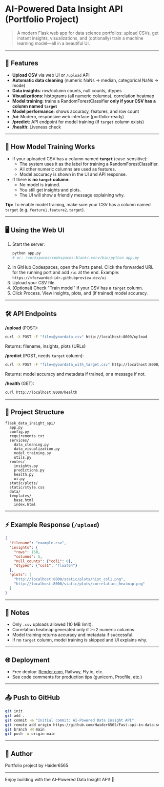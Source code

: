 
# AI-Powered Data Insight API (Portfolio Project)

>A modern Flask web app for data science portfolios: upload CSVs, get instant insights, visualizations, and (optionally) train a machine learning model—all in a beautiful UI.

---

## 🚀 Features
- **Upload CSV** via web UI or `/upload` API
- **Automatic data cleaning** (numeric NaNs → median, categorical NaNs → mode)
- **Data insights**: row/column counts, null counts, dtypes
- **Visualizations**: histograms (all numeric columns), correlation heatmap
- **Model training**: trains a RandomForestClassifier **only if your CSV has a column named `target`**
- **Model performance**: shows accuracy, features, and row count
- **/ui**: Modern, responsive web interface (portfolio-ready)
- **/predict**: API endpoint for model training (if `target` column exists)
- **/health**: Liveness check

---

## 🧠 How Model Training Works
- If your uploaded CSV has a column named **`target`** (case-sensitive):
  - The system uses it as the label for training a RandomForestClassifier.
  - All other numeric columns are used as features.
  - Model accuracy is shown in the UI and API response.
- If there is **no `target` column**:
  - No model is trained.
  - You still get insights and plots.
  - The UI will show a friendly message explaining why.

**Tip:** To enable model training, make sure your CSV has a column named `target` (e.g. `feature1,feature2,target`).

---

## 🖥️ Using the Web UI
1. Start the server:
   ```bash
   python app.py
   # or: /workspaces/codespaces-blank/.venv/bin/python app.py
   ```
2. In GitHub Codespaces, open the Ports panel. Click the forwarded URL for the running port and add `/ui` at the end. Example:
  `https://<forwarded-id>.githubpreview.dev/ui`
3. Upload your CSV file.
4. (Optional) Check "Train model" if your CSV has a `target` column.
5. Click Process. View insights, plots, and (if trained) model accuracy.

---

## 🛠️ API Endpoints

**/upload** (POST):
```bash
curl -X POST -F "file=@yourdata.csv" http://localhost:8000/upload
```
Returns: filename, insights, plots (URLs)

**/predict** (POST, needs `target` column):
```bash
curl -X POST -F "file=@yourdata_with_target.csv" http://localhost:8000/predict
```
Returns: model accuracy and metadata if trained, or a message if not.

**/health** (GET):
```bash
curl http://localhost:8000/health
```

---

## 📁 Project Structure
```
flask_data_insight_api/
  app.py
  config.py
  requirements.txt
  services/
    data_cleaning.py
    data_visualization.py
    model_training.py
    utils.py
  routes/
    insights.py
    predictions.py
    health.py
    ui.py
  static/plots/
  static/style.css
  data/
  templates/
    base.html
    index.html
```

---

## ⚡ Example Response (`/upload`)
```json
{
  "filename": "example.csv",
  "insights": {
    "rows": 150,
    "columns": 5,
    "null_counts": {"col1": 0},
    "dtypes": {"col1": "float64"}
  },
  "plots": [
    "http://localhost:8000/static/plots/hist_col1.png",
    "http://localhost:8000/static/plots/correlation_heatmap.png"
  ]
}
```

---

## 📝 Notes
- Only `.csv` uploads allowed (10 MB limit).
- Correlation heatmap generated only if >=2 numeric columns.
- Model training returns accuracy and metadata if successful.
- If no `target` column, model training is skipped and UI explains why.

---

## 🌐 Deployment
- Free deploy: [Render.com](https://render.com/docs/deploy-flask), Railway, Fly.io, etc.
- See code comments for production tips (gunicorn, Procfile, etc.)

---

## 📤 Push to GitHub
```bash
git init
git add .
git commit -m "Initial commit: AI-Powered Data Insight API"
git remote add origin https://github.com/Haider6565/Fast-api-in-data-science.git
git branch -M main
git push -u origin main
```

---

## 👤 Author
Portfolio project by Haider6565

---
Enjoy building with the AI-Powered Data Insight API! 🎉
